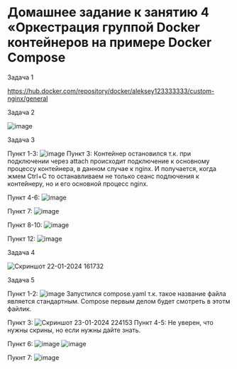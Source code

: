 # Домашнее задание к занятию 4 «Оркестрация группой Docker контейнеров на примере Docker Compose


Задача 1

https://hub.docker.com/repository/docker/aleksey123333333/custom-nginx/general


Задача 2

![image](https://github.com/HZTV/for_netology/assets/149588305/89620e4d-03b6-4744-9950-3238d5c3efe4)


Задача 3

Пункт 1-3: ![image](https://github.com/HZTV/for_netology/assets/149588305/0aa19a97-4225-467d-8e50-e6dcd4ba3bbe)
Пункт 3: Контейнер остановился т.к. при подключении через attach происходит подключение к основному процессу контейнера, в данном случае к nginx. 
И получается, когда жмем Ctrl+C то останавливаем не только сеанс подлючения к контейнеру, но и его основной процесс nginx.

Пункт 4-6: ![image](https://github.com/HZTV/for_netology/assets/149588305/cc9f25f6-cbd5-4297-b855-dcc49e6a5a06)

Пункт 7: ![image](https://github.com/HZTV/for_netology/assets/149588305/3deccb92-3b1b-45b2-976a-c5ef234b1fab)

Пункт 8-10: ![image](https://github.com/HZTV/for_netology/assets/149588305/86b96ce2-d015-4b5b-8ba6-27ec4960f535)

Пункт 12: ![image](https://github.com/HZTV/for_netology/assets/149588305/fc7987d5-eb13-4827-92a3-f05b3581fc48)


Задача 4

![Скриншот 22-01-2024 161732](https://github.com/HZTV/for_netology/assets/149588305/a8ccda07-c2f8-48eb-b0ce-6703bc2d4a50)


Задача 5

Пункт 1-2: ![image](https://github.com/HZTV/for_netology/assets/149588305/21f02689-eabf-42a2-90cf-5c1f07b68bcb)
Запустился compose.yaml т.к. такое название файла является стандартным. Compose первым делом будет смотреть в этотм файлик.

Пункт 3: ![Скриншот 23-01-2024 224153](https://github.com/HZTV/for_netology/assets/149588305/3bb02888-051e-4b0f-bfe6-98fd894c1e62)
Пункт 4-5: Не уверен, что нужны скрины, но если нужны дайте знать.

Пункт 6: ![image](https://github.com/HZTV/for_netology/assets/149588305/a9e1f5ad-78f5-4d96-a9ec-6ae77716b6cc)
![image](https://github.com/HZTV/for_netology/assets/149588305/0af291f1-bc23-4eae-a3c4-1cc97f2f9ff2)

Пукнт 7: ![image](https://github.com/HZTV/for_netology/assets/149588305/fd76de3c-7950-40d6-ae49-4cc1a554355a)
 
